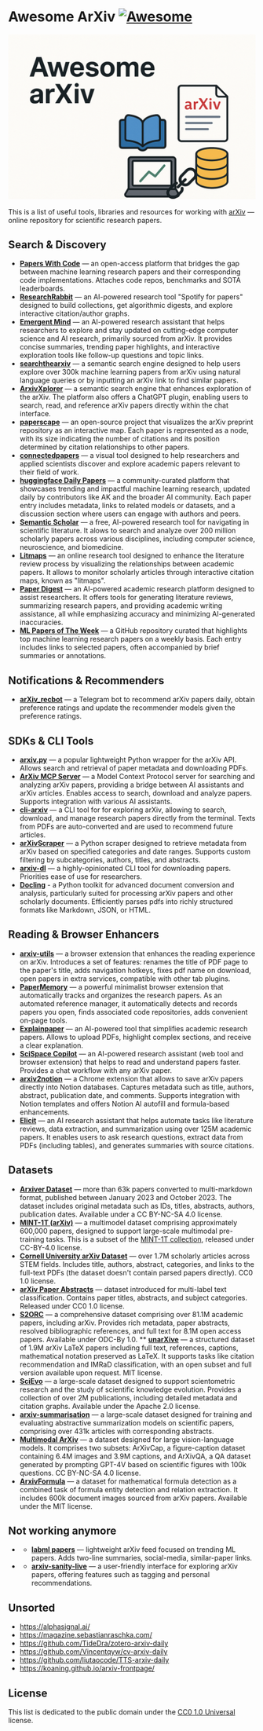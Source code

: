 # Awesome ArXiv [![Awesome](https://awesome.re/badge.svg)](https://awesome.re)

![](awesome-arxiv.png)

This is a list of useful tools, libraries and resources for working with [arXiv](https://arxiv.org/) — online repository for scientific research papers.

## Search & Discovery

* **[Papers With Code](https://paperswithcode.com/)** — an open-access platform that bridges the gap between machine learning research papers and their corresponding code implementations. Attaches code repos, benchmarks and SOTA leaderboards.
* **[ResearchRabbit](https://www.researchrabbit.ai/)** — an AI-powered research tool "Spotify for papers" designed to build collections, get algorithmic digests, and explore interactive citation/author graphs.
* **[Emergent Mind](https://www.emergentmind.com/)** — an AI-powered research assistant that helps researchers to explore and stay updated on cutting-edge computer science and AI research, primarily sourced from arXiv. It provides concise summaries, trending paper highlights, and interactive exploration tools like follow-up questions and topic links.
* **[searchthearxiv](https://github.com/augustwester/searchthearxiv)** — a semantic search engine designed to help users explore over 300k machine learning papers from arXiv using natural language queries or by inputting an arXiv link to find similar papers.
* **[ArxivXplorer](https://arxivxplorer.com/)** — a semantic search engine that enhances exploration of the arXiv. The platform also offers a ChatGPT plugin, enabling users to search, read, and reference arXiv papers directly within the chat interface.
* **[paperscape](https://paperscape.org/)** — an open-source project that visualizes the arXiv preprint repository as an interactive map. Each paper is represented as a node, with its size indicating the number of citations and its position determined by citation relationships to other papers.
* **[connectedpapers](https://www.connectedpapers.com/)** — a visual tool designed to help researchers and applied scientists discover and explore academic papers relevant to their field of work.
* **[huggingface Daily Papers](https://huggingface.co/papers)** — a community-curated platform that showcases trending and impactful machine learning research, updated daily by contributors like AK and the broader AI community. Each paper entry includes metadata, links to related models or datasets, and a discussion section where users can engage with authors and peers.
* **[Semantic Scholar](https://www.semanticscholar.org/)** — a free, AI-powered research tool for navigating in scientific literature. It alows to search and analyze over 200 million scholarly papers across various disciplines, including computer science, neuroscience, and biomedicine.
* **[Litmaps](https://www.litmaps.com/)** — an online research tool designed to enhance the literature review process by visualizing the relationships between academic papers. It allows to monitor scholarly articles through interactive citation maps, known as "litmaps".
* **[Paper Digest](https://www.paperdigest.org/)** — an AI-powered academic research platform designed to assist researchers. It offers tools for generating literature reviews, summarizing research papers, and providing academic writing assistance, all while emphasizing accuracy and minimizing AI-generated inaccuracies.
* **[ML Papers of The Week](https://github.com/dair-ai/ML-Papers-of-the-Week)** — a GitHub repository curated that highlights top machine learning research papers on a weekly basis. Each entry includes links to selected papers, often accompanied by brief summaries or annotations.

## Notifications & Recommenders
* **[arXiv_recbot](https://github.com/yuandong-tian/arXiv_recbot)** — a Telegram bot to recommend arXiv papers daily, obtain preference ratings and update the recommender models given the preference ratings.


## SDKs & CLI Tools
* **[arxiv.py](https://github.com/lukasschwab/arxiv.py)** — a popular lightweight Python wrapper for the arXiv API. Allows search and retrieval of paper metadata and downloading PDFs.
* **[ArXiv MCP Server](https://github.com/blazickjp/arxiv-mcp-server)** — a Model Context Protocol server for searching and analyzing arXiv papers, providing a bridge between AI assistants and arXiv articles. Enables access to search, download and analyze papers. Supports integration with various AI assistants.
* **[cli-arxiv](https://github.com/knguyenanhoa/cli-arxiv)** — a CLI tool for for exploring arXiv, allowing to search, download, and manage research papers directly from the terminal. Texts from PDFs are auto-converted and are used to recommend future articles.
* **[arXivScraper](https://github.com/Mahdisadjadi/arxivscraper)** — a Python scraper designed to retrieve metadata from arXiv based on specified categories and date ranges. Supports custom filtering by subcategories, authors, titles, and abstracts.
* **[arxiv-dl](https://github.com/MarkHershey/arxiv-dl)** — a highly-opinionated CLI tool for downloading papers. Priorities ease of use for researchers.
* **[Docling](https://github.com/docling-project/docling)** - a Python toolkit for advanced document conversion and analysis, particularly suited for processing arXiv papers and other scholarly documents. Efficiently parses pdfs into richly structured formats like Markdown, JSON, or HTML.

## Reading & Browser Enhancers
* **[arxiv-utils](https://github.com/j3soon/arxiv-utils)** — a browser extension that enhances the reading experience on arXiv. Introduces a set of features: renames the title of PDF page to the paper's title, adds navigation hotkeys, fixes pdf name on download, open papers in extra services, compatible with other tab plugins.
* **[PaperMemory](https://github.com/vict0rsch/PaperMemory)** — a powerful minimalist browser extension that automatically tracks and organizes the research papers. As an automated reference manager, it automatically detects and records papers you open, finds associated code repositories, adds convenient on-page tools.
* **[Explainpaper](https://www.explainpaper.com/)** — an AI-powered tool that simplifies academic research papers. Allows to upload PDFs, highlight complex sections, and receive a clear explanation.
* **[SciSpace Copilot](https://scispace.com/)** — an AI-powered research assistant (web tool and browser extension) that helps to read and understand papers faster. Provides a chat workflow with any arXiv paper.
* **[arxiv2notion](https://github.com/denkiwakame/arxiv2notion)** — a Chrome extension that allows to save arXiv papers directly into Notion databases. Captures metadata such as title, authors, abstract, publication date, and comments. Supports integration with Notion templates and offers Notion AI autofill and formula-based enhancements.
* **[Elicit](https://elicit.com)** — an AI research assistant that helps automate tasks like literature reviews, data extraction, and summarization using over 125M academic papers. It enables users to ask research questions, extract data from PDFs (including tables), and generates summaries with source citations.


## Datasets
* **[Arxiver Dataset](https://huggingface.co/datasets/neuralwork/arxiver)** — more than 63k papers converted to multi-markdown format, published between January 2023 and October 2023. The dataset includes original metadata such as IDs, titles, abstracts, authors, publication dates. Available under a CC BY-NC-SA 4.0 license.
* **[MINT-1T (arXiv)](https://huggingface.co/datasets/mlfoundations/MINT-1T-ArXiv)** — a multimodel dataset comprising approximately 600,000 papers, designed to support large-scale multimodal pre-training tasks. This is a subset of the [MINT-1T collection](https://github.com/mlfoundations/MINT-1T), released under CC-BY-4.0 license.
* **[Cornell University arXiv Dataset](https://www.kaggle.com/datasets/Cornell-University/arxiv/data)** — over 1.7M scholarly articles across STEM fields. Includes title, authors, abstract, categories, and links to the full-text PDFs (the dataset doesn't contain parsed papers directly). CC0 1.0 license.
* **[arXiv Paper Abstracts](https://www.kaggle.com/datasets/spsayakpaul/arxiv-paper-abstracts)** — dataset introduced for multi-label text classification. Contains paper titles, abstracts, and subject categories. Released under CC0 1.0 license.
* **[S2ORC](https://github.com/allenai/s2orc)** — a comprehensive dataset comprising over 81.1M academic papers, including arXiv. Provides rich metadata, paper abstracts, resolved bibliographic references, and full text for 8.1M open access papers. Available under ODC-By 1.0.
** **[unarXive](https://github.com/IllDepence/unarXive)** — a structured dataset of 1.9M arXiv LaTeX papers including full text, references, captions, mathematical notation preserved as LaTeX. It supports tasks like citation recommendation and IMRaD classification, with an open subset and full version available upon request. MIT license.
* **[SciEvo](https://github.com/Ahren09/SciEvo)** — a large-scale dataset designed to support scientometric research and the study of scientific knowledge evolution. Provides a collection of over 2M publications,  including detailed metadata and citation graphs. Available under the Apache 2.0 license.
* **[arxiv-summarisation](https://huggingface.co/datasets/ccdv/arxiv-summarization)** —  a large-scale dataset designed for training and evaluating abstractive summarization models on scientific papers, comprising over 431k articles with corresponding abstracts.
* **[Multimodal ArXiv](https://mm-arxiv.github.io/)** — a dataset designed for large vision-language models. It comprises two subsets: ArXivCap, a figure-caption dataset containing 6.4M images and 3.9M captions, and ArXivQA, a QA dataset generated by prompting GPT-4V based on scientific figures with 100k questions. CC BY-NC-SA 4.0 license.
* **[ArxivFormula](https://github.com/microsoft/ArxivFormula)** — a dataset for mathematical formula detection as a combined task of formula entity detection and relation extraction. It includes 600k document images sourced from arXiv papers. Available under the MIT license.

## Not working anymore

* * **[labml papers](https://papers.labml.ai/)** — lightweight arXiv feed focused on trending ML papers. Adds two-line summaries, social-media, similar-paper links.
* * **[arxiv-sanity-live](https://github.com/karpathy/arxiv-sanity-lite)** — a user-friendly interface for exploring arXiv papers, offering features such as tagging and personal recommendations.

## Unsorted
* https://alphasignal.ai/
* https://magazine.sebastianraschka.com/
* https://github.com/TideDra/zotero-arxiv-daily
* https://github.com/Vincentqyw/cv-arxiv-daily
* https://github.com/liutaocode/TTS-arxiv-daily
* https://koaning.github.io/arxiv-frontpage/

## License

This list is dedicated to the public domain under the [CC0 1.0 Universal](https://creativecommons.org/publicdomain/zero/1.0/) license.